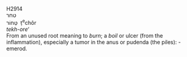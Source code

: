 <body>
  <p>H2914<br>  טחר  <br> טְּחוֹר  ‎  ṭ<sup>e</sup>chôr  <br><i>tekh-ore‘ </i><br>From an unused root meaning to <i>burn</i>; a <i>boil</i> or ulcer (from the inflammation), especially a tumor in the anus or pudenda (the piles): - emerod.<br></p>
 </body>
